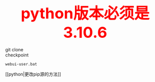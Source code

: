 <font color=red size=7><b><center> python版本必须是3.10.6</center></b></font>  
git clone   
checkpoint  

```text
webui-user.bat
```


[[python|更改pip源的方法]]